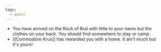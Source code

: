 ```yaml
---
tags:
  - quest
---
```


- You have arrived on the Rock of Bral with little to your name but the clothes on your back. You should find somewhere to stay or camp.
- [[Commodore Krux]] has rewarded you with a home. It ain't much but it's yours!